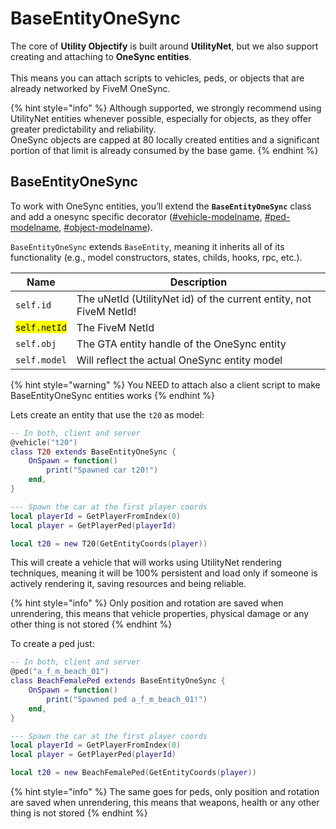 # BaseEntityOneSync

The core of **Utility Objectify** is built around **UtilityNet**, but we also support creating and attaching to **OneSync entities**.\
\
This means you can attach scripts to vehicles, peds, or objects that are already networked by FiveM OneSync.

{% hint style="info" %}
Although supported, we strongly recommend using UtilityNet entities whenever possible, especially for objects, as they offer greater predictability and reliability.\
OneSync objects are capped at 80 locally created entities and a significant portion of that limit is already consumed by the base game.
{% endhint %}

## BaseEntityOneSync

To work with OneSync entities, you’ll extend the **`BaseEntityOneSync`** class and add a onesync specific decorator ([#vehicle-modelname](decorators.md#vehicle-modelname "mention"), [#ped-modelname](decorators.md#ped-modelname "mention"), [#object-modelname](decorators.md#object-modelname "mention")).

`BaseEntityOneSync` extends `BaseEntity`, meaning it inherits all of its functionality (e.g., model constructors, states, childs, hooks, rpc, etc.).

| Name                                              | Description                                                        |
| ------------------------------------------------- | ------------------------------------------------------------------ |
| `self.id`                                         | The uNetId (UtilityNet id) of the current entity, not FiveM NetId! |
| <mark style="color:$success;">`self.netId`</mark> | The FiveM NetId                                                    |
| `self.obj`                                        | The GTA entity handle of the OneSync entity                        |
| `self.model`                                      | Will reflect the actual OneSync entity model                       |

{% hint style="warning" %}
You NEED to attach also a client script to make BaseEntityOneSync entities works
{% endhint %}

Lets create an entity that use the `t20` as model:

```lua
-- In both, client and server
@vehicle("t20")
class T20 extends BaseEntityOneSync {
    OnSpawn = function()
        print("Spawned car t20!")
    end,
}

--- Spawn the car at the first player coords
local playerId = GetPlayerFromIndex(0)
local player = GetPlayerPed(playerId)

local t20 = new T20(GetEntityCoords(player))
```

This will create a vehicle that will works using UtilityNet rendering techniques, meaning it will be 100% persistent and load only if someone is actively rendering it, saving resources and being reliable.

{% hint style="info" %}
Only position and rotation are saved when unrendering, this means that vehicle properties, physical damage or any other thing is not stored
{% endhint %}

To create a ped just:

```lua
-- In both, client and server
@ped("a_f_m_beach_01")
class BeachFemalePed extends BaseEntityOneSync {
    OnSpawn = function()
        print("Spawned ped a_f_m_beach_01!")
    end,
}

--- Spawn the car at the first player coords
local playerId = GetPlayerFromIndex(0)
local player = GetPlayerPed(playerId)

local t20 = new BeachFemalePed(GetEntityCoords(player))
```

{% hint style="info" %}
The same goes for peds, only position and rotation are saved when unrendering, this means that weapons, health or any other thing is not stored
{% endhint %}
